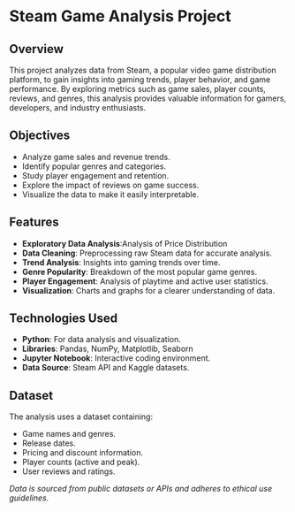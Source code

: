 # Steam Game Analysis Project

## Overview
This project analyzes data from Steam, a popular video game distribution platform, to gain insights into gaming trends, player behavior, and game performance. By exploring metrics such as game sales, player counts, reviews, and genres, this analysis provides valuable information for gamers, developers, and industry enthusiasts.

## Objectives
- Analyze game sales and revenue trends.
- Identify popular genres and categories.
- Study player engagement and retention.
- Explore the impact of reviews on game success.
- Visualize the data to make it easily interpretable.

## Features
- **Exploratory Data Analysis**:Analysis of Price Distribution
- **Data Cleaning**: Preprocessing raw Steam data for accurate analysis.
- **Trend Analysis**: Insights into gaming trends over time.
- **Genre Popularity**: Breakdown of the most popular game genres.
- **Player Engagement**: Analysis of playtime and active user statistics.
- **Visualization**: Charts and graphs for a clearer understanding of data.

## Technologies Used
- **Python**: For data analysis and visualization.
- **Libraries**: Pandas, NumPy, Matplotlib, Seaborn
- **Jupyter Notebook**: Interactive coding environment.
- **Data Source**: Steam API and Kaggle datasets.

## Dataset
The analysis uses a dataset containing:
- Game names and genres.
- Release dates.
- Pricing and discount information.
- Player counts (active and peak).
- User reviews and ratings.

*Data is sourced from public datasets or APIs and adheres to ethical use guidelines.*
